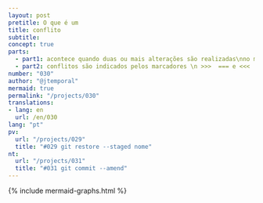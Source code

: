 ```yaml
---
layout: post
pretitle: O que é um
title: conflito
subtitle:
concept: true
parts:
  - part1: acontece quando duas ou mais alterações são realizadas\nno mesmo pedaço de um arquivo e o git\nnão sabe como aplicar a alteração mais recente
  - part2: conflitos são indicados pelos marcadores \n >>>  === e <<<
number: "030"
author: "@jtemporal"
mermaid: true
permalink: "/projects/030"
translations:
- lang: en
  url: /en/030
lang: "pt"
pv:
  url: "/projects/029"
  title: "#029 git restore --staged nome"
nt:
  url: "/projects/031"
  title: "#031 git commit --amend"
---
```


{% include mermaid-graphs.html %}
